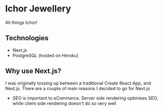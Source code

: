 # Ichor Jewellery

All things Ichor!

## Technologies

- Next.js
- PostgreSQL (hosted on Heroku)

## Why use Next.js?

I was originally tossing up between a traditional Create React App, and Next.js.
There are a couple of main reasons I decided to go for Next.js

- SEO is important to eCommerce. Server side rendering optimises SEO, while client side rendering doesn't do so very well

